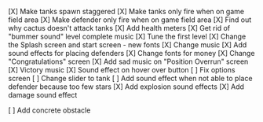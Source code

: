 [X] Make tanks spawn staggered
[X] Make tanks only fire when on game field area
[X] Make defender only fire when on game field area
[X] Find out why cactus doesn't attack tanks
[X] Add health meters
[X] Get rid of "bummer sound" level complete music
[X] Tune the first level
[X] Change the Splash screen and start screen
    - new fonts
[X] Change music
[X] Add sound effects for placing defenders 
[X] Change fonts for money
[X] Change "Congratulations" screen
[X] Add sad music on "Position Overrun" screen
[X] Victory music
[X] Sound effect on hover over button
[ ] Fix options screen
[ ] Change slider to tank 
[ ] Add sound effect when not able to place defender because too few stars
[X] Add explosion sound effects
[X] Add damage sound effect

[ ] Add concrete obstacle 

